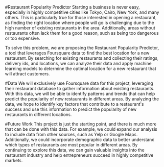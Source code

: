 #Restaurant Popularity Predictor
Starting a business is never easy, especially in highly competitive cities like Tokyo, Cairo, New York, and many others. This is particularly true for those interested in opening a restaurant, as finding the right location where people will go is challenging due to the high number of existing restaurants in the area. Additionally, areas without restaurants often lack them for a good reason, such as being too dangerous or too expensive.

To solve this problem, we are proposing the Restaurant Popularity Predictor, a tool that leverages Foursquare data to find the best location for a new restaurant. By searching for existing restaurants and collecting their ratings, delivery ids, and locations, we can analyze their data and apply machine learning models to determine the optimal location for a new restaurant that will attract customers.

#Data
We will exclusively use Foursquare data for this project, leveraging their restaurant database to gather information about existing restaurants. With this data, we will be able to identify patterns and trends that can help predict the popularity of new restaurants in different areas. By analyzing the data, we hope to identify key factors that contribute to a restaurant's success and use this information to predict the popularity of new restaurants in different locations.

#Future Work
This project is just the starting point, and there is much more that can be done with this data. For example, we could expand our analysis to include data from other sources, such as Yelp or Google Maps. Additionally, we could incorporate demographic data to better understand which types of restaurants are most popular in different areas. By continuing to explore this data, we can gain valuable insights into the restaurant industry and help entrepreneurs succeed in highly competitive markets.
